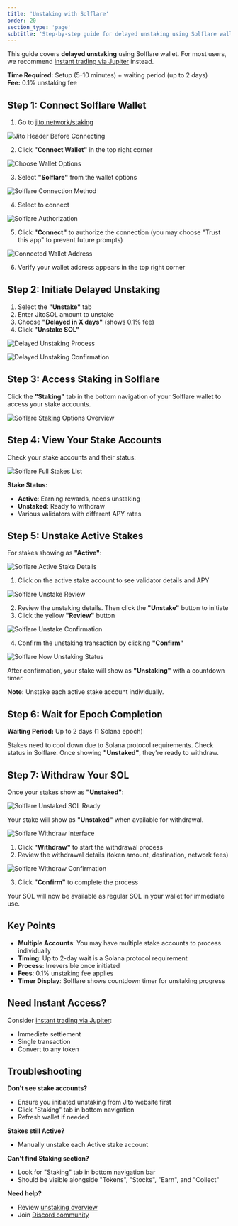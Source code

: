 ```yaml
---
title: 'Unstaking with Solflare'
order: 20
section_type: 'page'
subtitle: 'Step-by-step guide for delayed unstaking using Solflare wallet'
---
```


This guide covers **delayed unstaking** using Solflare wallet. For most users, we recommend [instant trading via Jupiter](/jitosol/get-started/unstaking-jitosol-flow/unstaking-overview/#option-1-instant-trading-recommended) instead.

**Time Required:** Setup (5-10 minutes) + waiting period (up to 2 days)  
**Fee:** 0.1% unstaking fee

## Step 1: Connect Solflare Wallet

1. Go to [jito.network/staking](https://www.jito.network/staking/)

![Jito Header Before Connecting](/shared/images/jitosol/wallet-unstake-sol-header-with-connect-button-before-connecting.png)

2. Click **"Connect Wallet"** in the top right corner

![Choose Wallet Options](/shared/images/jitosol/wallet-unstake-sol-choose-wallet-options.png)

3. Select **"Solflare"** from the wallet options

![Solflare Connection Method](/shared/images/jitosol/solflare-unstake-sol-wallet-address-button.png)

4. Select to connect

![Solflare Authorization](/shared/images/jitosol/solflare-connect-wallet-screen.png)

5. Click **"Connect"** to authorize the connection (you may choose "Trust this app" to prevent future prompts)

![Connected Wallet Address](/shared/images/jitosol/solflare-unstake-sol-wallet-address-button.png)

6. Verify your wallet address appears in the top right corner

## Step 2: Initiate Delayed Unstaking

1. Select the **"Unstake"** tab
2. Enter JitoSOL amount to unstake
3. Choose **"Delayed in X days"** (shows 0.1% fee)
4. Click **"Unstake SOL"**

![Delayed Unstaking Process](/shared/images/jitosol/stake-page-unstake-section-delayed-unstake-flow.png)

![Delayed Unstaking Confirmation](/shared/images/jitosol/stake-page-confirm-modal-delayed-flow-unstake-jitosol.png)

## Step 3: Access Staking in Solflare

Click the **"Staking"** tab in the bottom navigation of your Solflare wallet to access your stake accounts.

![Solflare Staking Options Overview](/shared/images/jitosol/solfare-unstake-sol-staking-options-step-1.png)

## Step 4: View Your Stake Accounts

Check your stake accounts and their status:

![Solflare Full Stakes List](/shared/images/jitosol/solfare-unstake-sol-staking-options-step-1-full-list.png)

**Stake Status:**
- **Active**: Earning rewards, needs unstaking
- **Unstaked**: Ready to withdraw
- Various validators with different APY rates

## Step 5: Unstake Active Stakes

For stakes showing as **"Active"**:

![Solflare Active Stake Details](/shared/images/jitosol/solfare-unstake-sol-unstake-active-sol-step-2.png)

1. Click on the active stake account to see validator details and APY

![Solflare Unstake Review](/shared/images/jitosol/solfare-unstake-sol-unstake-active-sol-review-step-3.png)

2. Review the unstaking details. Then click the **"Unstake"** button to initiate
3. Click the yellow **"Review"** button

![Solflare Unstake Confirmation](/shared/images/jitosol/solfare-unstake-sol-unstake-active-sol-confirm-step-4.png)

4. Confirm the unstaking transaction by clicking **"Confirm"**

![Solflare Now Unstaking Status](/shared/images/jitosol/solfare-unstake-sol-active-sol-now-unstaking-step-4.png)

After confirmation, your stake will show as **"Unstaking"** with a countdown timer.

**Note:** Unstake each active stake account individually.

## Step 6: Wait for Epoch Completion

**Waiting Period:** Up to 2 days (1 Solana epoch)

Stakes need to cool down due to Solana protocol requirements. Check status in Solflare. Once showing **"Unstaked"**, they're ready to withdraw.

## Step 7: Withdraw Your SOL

Once your stakes show as **"Unstaked"**:

![Solflare Unstaked SOL Ready](/shared/images/jitosol/solfare-unstake-sol-inactive-sol-step-1a.png)

Your stake will show as **"Unstaked"** when available for withdrawal.

![Solflare Withdraw Interface](/shared/images/jitosol/solfare-unstake-sol-inactive-sol-withdraw-step-2a.png)

1. Click **"Withdraw"** to start the withdrawal process
2. Review the withdrawal details (token amount, destination, network fees)

![Solflare Withdraw Confirmation](/shared/images/jitosol/solfare-unstake-sol-inactive-sol-withdraw-confirm-step-3a.png)

3. Click **"Confirm"** to complete the process

Your SOL will now be available as regular SOL in your wallet for immediate use.

## Key Points

- **Multiple Accounts**: You may have multiple stake accounts to process individually
- **Timing**: Up to 2-day wait is a Solana protocol requirement
- **Process**: Irreversible once initiated
- **Fees**: 0.1% unstaking fee applies
- **Timer Display**: Solflare shows countdown timer for unstaking progress

## Need Instant Access?

Consider [instant trading via Jupiter](/jitosol/get-started/unstaking-jitosol-flow/unstaking-overview/#option-1-instant-trading-recommended):
- Immediate settlement
- Single transaction
- Convert to any token

## Troubleshooting

**Don't see stake accounts?**
- Ensure you initiated unstaking from Jito website first
- Click "Staking" tab in bottom navigation
- Refresh wallet if needed

**Stakes still Active?**
- Manually unstake each Active stake account

**Can't find Staking section?**
- Look for "Staking" tab in bottom navigation bar
- Should be visible alongside "Tokens", "Stocks", "Earn", and "Collect"

**Need help?**
- Review [unstaking overview](/jitosol/get-started/unstaking-jitosol-flow/unstaking-overview/)
- Join [Discord community](https://discord.gg/jitocommunity)
